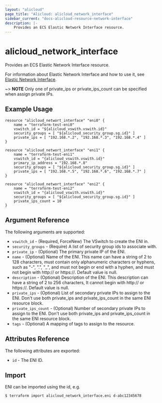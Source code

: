 ```yaml
---
layout: "alicloud"
page_title: "Alicloud: alicloud_network_interface"
sidebar_current: "docs-alicloud-resource-network-interface"
description: |-
	Provides an ECS Elastic Network Interface resource.
---
```


# alicloud\_network\_interface

Provides an ECS Elastic Network Interface resource.

For information about Elastic Network Interface and how to use it, see [Elastic Network Interface](https://www.alibabacloud.com/help/doc-detail/58496.html).

~> **NOTE** Only one of private_ips or private_ips_count can be specified when assign private IPs. 

## Example Usage

```
resource "alicloud_networt_interface" "eni0" {
    name = "terraform-test-eni0"
    vswitch_id = "${alicloud_vswith.vswith.id}"
    security_groups = [ "${alicloud_security_group.sg.id}" ]
    private_ips = [ "192.168.*.2", "192.168.*.3", "192.168.*.4" ]
}

resource "alicloud_networt_interface" "eni1" {
    name = "terraform-test-eni1"
    vswitch_id = "{alicloud_vswith.vswith.id}"
    primary_ip_address = "192.168.*.8"
    security_groups = [ "${alicloud_security_group.sg.id}" ]
    private_ips = [ "192.168.*.5", "192.168.*.6", "192.168.*.7" ]
}

resource "alicloud_networt_interface" "eni2" {
    name = "terraform-test-eni2"
    vswitch_id = "{alicloud_vswith.vswith.id}"
    security_groups = [ "${alicloud_security_group.sg.id}" ]
    private_ips_count = 10
}
```

## Argument Reference

The following arguments are supported:

* `vswitch_id` - (Required, ForceNew) The VSwitch to create the ENI in.
* `security_groups` - (Require) A list of security group ids to associate with.
* `private_ip` - (Optional) The primary private IP of the ENI.
* `name` - (Optional) Name of the ENI. This name can have a string of 2 to 128 characters, must contain only alphanumeric characters or hyphens, such as "-", ".", "_", and must not begin or end with a hyphen, and must not begin with http:// or https://. Default value is null.
* `description` - (Optional) Description of the ENI. This description can have a string of 2 to 256 characters, It cannot begin with http:// or https://. Default value is null.
* `private_ips`  - (Optional) List of secondary private IPs to assign to the ENI. Don't use both private_ips and private_ips_count in the same ENI resource block.
* `private_ips_count` - (Optional) Number of secondary private IPs to assign to the ENI. Don't use both private_ips and private_ips_count in the same ENI resource block.
* `tags` - (Optional) A mapping of tags to assign to the resource.

## Attributes Reference

The following attributes are exported:

* `id` - The ENI ID.

## Import

ENI can be imported using the id, e.g.

```
$ terraform import alicloud_network_interface.eni d-abc12345678
```
